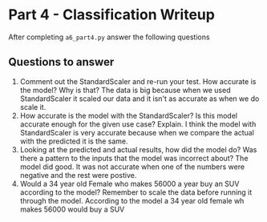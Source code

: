 # Part 4 - Classification Writeup

After completing `a6_part4.py` answer the following questions

## Questions to answer

1. Comment out the StandardScaler and re-run your test. How accurate is the model? Why is that?
   The data is big because when we used StandardScaler it scaled our data and it isn't as accurate as when we do scale it. 
2. How accurate is the model with the StandardScaler? Is this model accurate enough for the given use case? Explain.
    I think the model with StandardScaler is very accurate because when we compare the actual with the predicted it is the same. 
3. Looking at the predicted and actual results, how did the model do? Was there a pattern to the inputs that the model was incorrect about?
    The model did good. It was not accurate when one of the numbers were negative and the rest were postive. 
4. Would a 34 year old Female who makes 56000 a year buy an SUV according to the model? Remember to scale the data before running it through the model.
    According to the model a 34 year old female wh makes 56000 would buy a SUV

